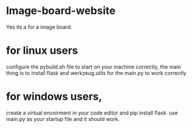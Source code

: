 # Image-board-website
Yes its a for a image board. 


# for linux users
configure the pybuild.sh file to start on your machine correctly, the main thing is to install flask and werkzeug.utils for the main.py to work correctly

# for windows users,
create a virtual envoirment in your code editor and pip install flask. use main.py as your startup file and it should work. 
